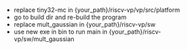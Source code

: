 * replace tiny32-mc in {your_path}/riscv-vp/vp/src/platform
* go to build dir and re-build the program
* replace mult_gaussian in {your_path}/riscv-vp/sw
* use new exe in bin to run main in {your_path}/riscv-vp/sw/mult_gaussian
